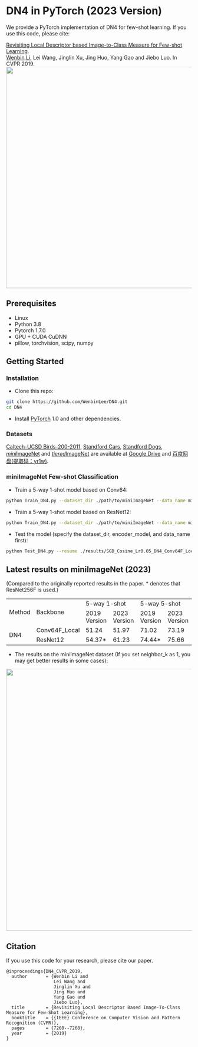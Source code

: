 # DN4 in PyTorch (2023 Version)

We provide a PyTorch implementation of DN4 for few-shot learning.
If you use this code, please cite: 

[Revisiting Local Descriptor based Image-to-Class Measure for Few-shot Learning](http://cs.nju.edu.cn/rl/people/liwb/CVPR19.pdf).<br> 
[Wenbin Li](https://cs.nju.edu.cn/liwenbin/), Lei Wang, Jinglin Xu, Jing Huo, Yang Gao and Jiebo Luo. In CVPR 2019.<br> 
<img src='flowchart.bmp' width=600/>


## Prerequisites
- Linux
- Python 3.8
- Pytorch 1.7.0
- GPU + CUDA CuDNN
- pillow, torchvision, scipy, numpy

## Getting Started
### Installation

- Clone this repo:
```bash
git clone https://github.com/WenbinLee/DN4.git
cd DN4
```

- Install [PyTorch](http://pytorch.org) 1.0 and other dependencies.

### Datasets
[Caltech-UCSD Birds-200-2011](https://data.caltech.edu/records/20098), [Standford Cars](https://ai.stanford.edu/~jkrause/cars/car_dataset.html), [Standford Dogs](http://vision.stanford.edu/aditya86/ImageNetDogs/main.html), [*mini*ImageNet](https://arxiv.org/abs/1606.04080v2) and [*tiered*ImageNet](https://arxiv.org/abs/1803.00676) are available at [Google Drive](https://drive.google.com/drive/u/1/folders/1SEoARH5rADckI-_gZSQRkLclrunL-yb0) and [百度网盘(提取码：yr1w)](https://pan.baidu.com/s/1M3jFo2OI5GTOpytxgtO1qA).


###  miniImageNet Few-shot Classification
- Train a 5-way 1-shot model based on Conv64:
```bash
python Train_DN4.py --dataset_dir ./path/to/miniImageNet --data_name miniImageNet --encoder_model Conv64F_Local --way_num 5 --shot_num 1
```
- Train a 5-way 1-shot model based on ResNet12:
```bash
python Train_DN4.py --dataset_dir ./path/to/miniImageNet --data_name miniImageNet --encoder_model ResNet12 --way_num 5 --shot_num 1
```
- Test the model (specify the dataset_dir, encoder_model, and data_name first):
```bash
python Test_DN4.py --resume ./results/SGD_Cosine_Lr0.05_DN4_Conv64F_Local_Epoch_30_miniImageNet_84_84_5Way_1Shot/ --encoder_model Conv64F_Local
```


## Latest results on miniImageNet (2023)
(Compared to the originally reported results in the paper. * denotes that ResNet256F is used.)
<table>
  <tr>
      <td rowspan="2">Method</td>
      <td rowspan="2">Backbone</td>
      <td colspan="2">5-way 1-shot</td>
      <td colspan="2">5-way 5-shot</td>
  </tr>
  <tr>
      <td>2019 Version</td>
      <td>2023 Version</td>
      <td>2019 Version</td>
      <td>2023 Version</td>
  </tr>

  <tr>
      <td rowspan="2">DN4</td>
      <td> Conv64F_Local </td>
      <td> 51.24 </td>
      <td> 51.97 </td>
      <td> 71.02 </td>
      <td> 73.19 </td>
  </tr>
  <tr>
      <td> ResNet12 </td>
      <td> 54.37* </td>
      <td> 61.23 </td>
      <td> 74.44* </td>
      <td> 75.66 </td>
  </tr>
</table>



- The results on the miniImageNet dataset (If you set neighbor_k as 1, you may get better results in some cases): 
<img src='DN4_2019_Version/imgs/Results_miniImageNet2.bmp' align="center" width=710>



## Citation
If you use this code for your research, please cite our paper.
```
@inproceedings{DN4_CVPR_2019,
  author       = {Wenbin Li and
                  Lei Wang and
                  Jinglin Xu and
                  Jing Huo and
                  Yang Gao and
                  Jiebo Luo},
  title        = {Revisiting Local Descriptor Based Image-To-Class Measure for Few-Shot Learning},
  booktitle    = {{IEEE} Conference on Computer Vision and Pattern Recognition (CVPR)},
  pages        = {7260--7268},
  year         = {2019}
}
```

